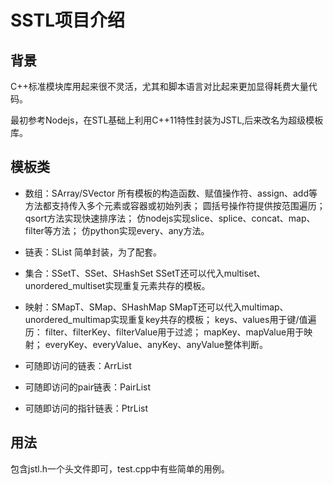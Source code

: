 # **SSTL项目介绍**
## **背景**
C++标准模块库用起来很不灵活，尤其和脚本语言对比起来更加显得耗费大量代码。  

最初参考Nodejs，在STL基础上利用C++11特性封装为JSTL,后来改名为超级模板库。

## **模板类**
* 数组：SArray/SVector
所有模板的构造函数、赋值操作符、assign、add等方法都支持传入多个元素或容器或初始列表；
圆括号操作符提供按范围遍历；
qsort方法实现快速排序法；
仿nodejs实现slice、splice、concat、map、filter等方法；
仿python实现every、any方法。

* 链表：SList
简单封装，为了配套。

* 集合：SSetT、SSet、SHashSet
SSetT还可以代入multiset、unordered_multiset实现重复元素共存的模板。

* 映射：SMapT、SMap、SHashMap
SMapT还可以代入multimap、unordered_multimap实现重复key共存的模板；
keys、values用于键/值遍历：
filter、filterKey、filterValue用于过滤；
mapKey、mapValue用于映射；
everyKey、everyValue、anyKey、anyValue整体判断。

* 可随即访问的链表：ArrList

* 可随即访问的pair链表：PairList

* 可随即访问的指针链表：PtrList

## 用法
包含jstl.h一个头文件即可，test.cpp中有些简单的用例。
